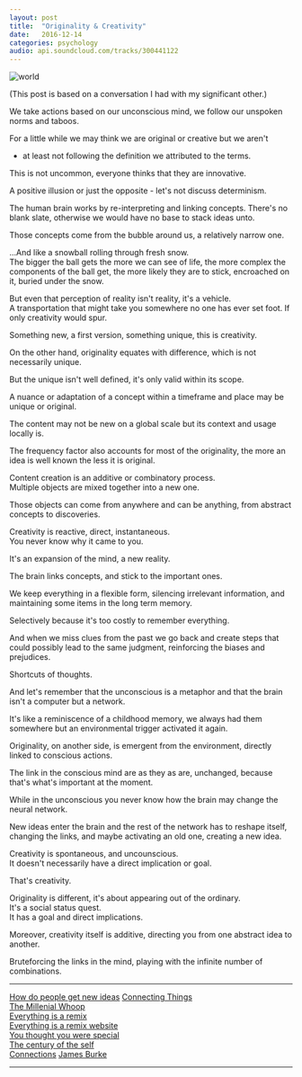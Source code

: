 ```yaml
---
layout: post
title:  "Originality & Creativity"
date:   2016-12-14
categories: psychology
audio: api.soundcloud.com/tracks/300441122
---
```



![world]({{site.baseurl}}/assets/world.png)


(This post is based on a conversation I had with my significant other.)

We take actions based on our unconscious mind, we follow our unspoken
norms and taboos.

For a little while we may think we are original or creative but we aren't
- at least not following the definition we attributed to the terms.

This is not uncommon, everyone thinks that they are innovative.

A positive illusion or just the opposite - let's not discuss determinism.

The human brain works by re-interpreting and linking concepts. There's
no blank slate, otherwise we would have no base to stack ideas unto.

Those concepts come from the bubble around us, a relatively narrow one.

...And like a snowball rolling through fresh snow.  
The bigger the ball gets the more we can see of life, the more complex
the components of the ball get, the more likely they are to stick,
encroached on it, buried under the snow.

But even that perception of reality isn't reality, it's a vehicle.  
A transportation that might take you somewhere no one has ever set foot. If
only creativity would spur.

Something new, a first version, something unique, this is creativity.

On the other hand, originality equates with difference, which is not
necessarily unique.

But the unique isn't well defined, it's only valid within its scope.

A nuance or adaptation of a concept within a timeframe and place may be
unique or original.

The content may not be new on a global scale but its context and usage
locally is.

The frequency factor also accounts for most of the originality, the more an
idea is well known the less it is original.

Content creation is an additive or combinatory process.  
Multiple objects are mixed together into a new one.

Those objects can come from anywhere and can be anything, from abstract
concepts to discoveries.

Creativity is reactive, direct, instantaneous.  
You never know why it came to you.

It's an expansion of the mind, a new reality.

The brain links concepts, and stick to the important ones.

We keep everything in a flexible form, silencing irrelevant information, and
maintaining some items in the long term memory.

Selectively because it's too costly to remember everything.

And when we miss clues from the past we go back and create steps that
could possibly lead to the same judgment, reinforcing the biases and
prejudices.

Shortcuts of thoughts.

And let's remember that the unconscious is a metaphor and that the brain isn't
a computer but a network.

It's like a reminiscence of a childhood memory, we always had them
somewhere but an environmental trigger activated it again.

Originality, on another side, is emergent from the environment, directly
linked to conscious actions.

The link in the conscious mind are as they as are, unchanged, because
that's what's important at the moment.

While in the unconscious you never know how the brain may change the
neural network.

New ideas enter the brain and the rest of the network has to reshape
itself, changing the links, and maybe activating an old one, creating
a new idea.

Creativity is spontaneous, and uncounscious.  
It doesn't necessarily have a direct implication or goal.

That's creativity.

Originality is different, it's about appearing out of the ordinary.  
It's a social status quest.  
It has a goal and direct implications.  

Moreover, creativity itself is additive, directing you from one abstract
idea to another.

Bruteforcing the links in the mind, playing with the infinite number
of combinations.



-----

[How do people get new ideas](https://www.technologyreview.com/s/531911/isaac-asimov-asks-how-do-people-get-new-ideas/)
[Connecting Things](https://hackernoon.com/connecting-things-3b9f5f79e134#.gblpw2qgk)  
[The Millenial Whoop](http://qz.com/767812/millennial-whoop/)  
[Everything is a remix](http://www.youtube.com/watch?v=coGpmA4saEk)  
[Everything is a remix website](http://everythingisaremix.info/)  
[You thought you were special](http://andyouthoughtyouwerespecial.ml/)  
[The century of the self](https://en.wikipedia.org/wiki/The_Century_Of_The_Self)  
[Connections](https://en.wikipedia.org/wiki/Connections_(TV_series))  
[James Burke](https://en.wikipedia.org/wiki/James_Burke_(science_historian))  

-----
